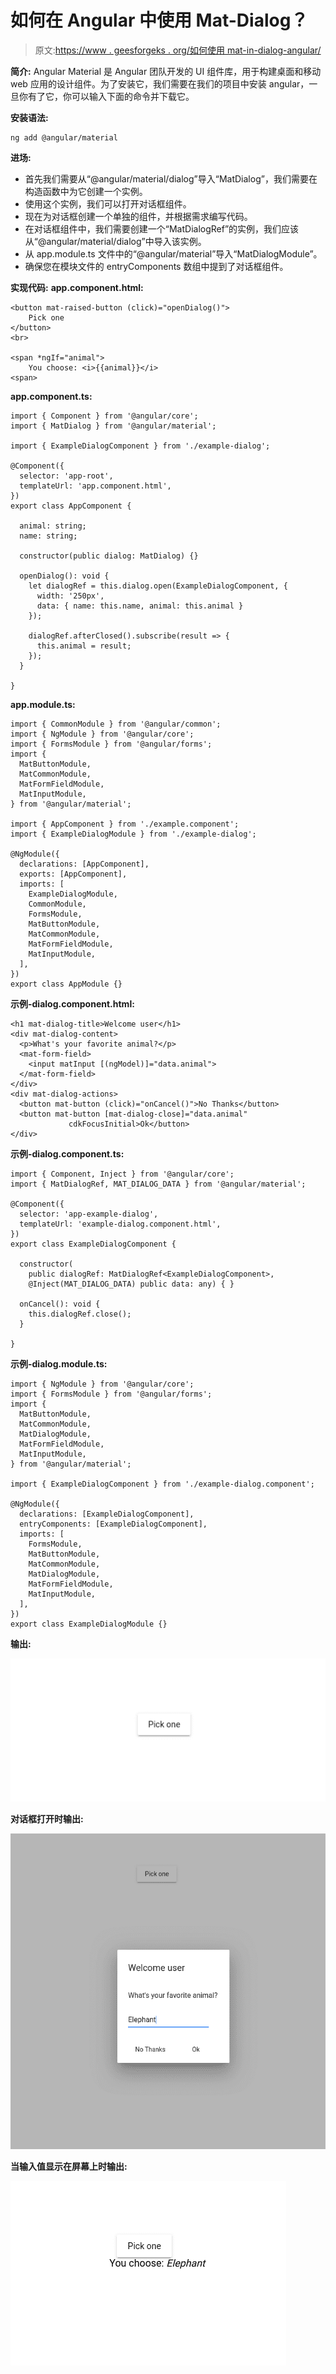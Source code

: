 # 如何在 Angular 中使用 Mat-Dialog？

> 原文:[https://www . geesforgeks . org/如何使用 mat-in-dialog-angular/](https://www.geeksforgeeks.org/how-to-use-mat-dialog-in-angular/)

**简介:**
Angular Material 是 Angular 团队开发的 UI 组件库，用于构建桌面和移动 web 应用的设计组件。为了安装它，我们需要在我们的项目中安装 angular，一旦你有了它，你可以输入下面的命令并下载它。

**安装语法:**

```
ng add @angular/material
```

**进场:**

*   首先我们需要从“@angular/material/dialog”导入“MatDialog”，我们需要在构造函数中为它创建一个实例。
*   使用这个实例，我们可以打开对话框组件。
*   现在为对话框创建一个单独的组件，并根据需求编写代码。
*   在对话框组件中，我们需要创建一个“MatDialogRef”的实例，我们应该从“@angular/material/dialog”中导入该实例。
*   从 app.module.ts 文件中的“@angular/material”导入“MatDialogModule”。
*   确保您在模块文件的 entryComponents 数组中提到了对话框组件。

**实现代码:** **app.component.html:**

```
<button mat-raised-button (click)="openDialog()">
    Pick one
</button>
<br>

<span *ngIf="animal">
    You choose: <i>{{animal}}</i>
<span>
```

**app.component.ts:**

```
import { Component } from '@angular/core';
import { MatDialog } from '@angular/material';

import { ExampleDialogComponent } from './example-dialog';

@Component({
  selector: 'app-root',
  templateUrl: 'app.component.html',
})
export class AppComponent {

  animal: string;
  name: string;

  constructor(public dialog: MatDialog) {}

  openDialog(): void {
    let dialogRef = this.dialog.open(ExampleDialogComponent, {
      width: '250px',
      data: { name: this.name, animal: this.animal }
    });

    dialogRef.afterClosed().subscribe(result => {
      this.animal = result;
    });
  }

}
```

**app.module.ts:**

```
import { CommonModule } from '@angular/common';
import { NgModule } from '@angular/core';
import { FormsModule } from '@angular/forms';
import {
  MatButtonModule,
  MatCommonModule,
  MatFormFieldModule,
  MatInputModule,
} from '@angular/material';

import { AppComponent } from './example.component';
import { ExampleDialogModule } from './example-dialog';

@NgModule({
  declarations: [AppComponent],
  exports: [AppComponent],
  imports: [
    ExampleDialogModule,
    CommonModule,
    FormsModule,
    MatButtonModule,
    MatCommonModule,
    MatFormFieldModule,
    MatInputModule,
  ],
})
export class AppModule {}
```

**示例-dialog.component.html:**

```
<h1 mat-dialog-title>Welcome user</h1>
<div mat-dialog-content>
  <p>What's your favorite animal?</p>
  <mat-form-field>
    <input matInput [(ngModel)]="data.animal">
  </mat-form-field>
</div>
<div mat-dialog-actions>
  <button mat-button (click)="onCancel()">No Thanks</button>
  <button mat-button [mat-dialog-close]="data.animal" 
             cdkFocusInitial>Ok</button>
</div>
```

**示例-dialog.component.ts:**

```
import { Component, Inject } from '@angular/core';
import { MatDialogRef, MAT_DIALOG_DATA } from '@angular/material';

@Component({
  selector: 'app-example-dialog',
  templateUrl: 'example-dialog.component.html',
})
export class ExampleDialogComponent {

  constructor(
    public dialogRef: MatDialogRef<ExampleDialogComponent>,
    @Inject(MAT_DIALOG_DATA) public data: any) { }

  onCancel(): void {
    this.dialogRef.close();
  }

}
```

**示例-dialog.module.ts:**

```
import { NgModule } from '@angular/core';
import { FormsModule } from '@angular/forms';
import {
  MatButtonModule,
  MatCommonModule,
  MatDialogModule,
  MatFormFieldModule,
  MatInputModule,
} from '@angular/material';

import { ExampleDialogComponent } from './example-dialog.component';

@NgModule({
  declarations: [ExampleDialogComponent],
  entryComponents: [ExampleDialogComponent],
  imports: [
    FormsModule,
    MatButtonModule,
    MatCommonModule,
    MatDialogModule,
    MatFormFieldModule,
    MatInputModule,
  ],
})
export class ExampleDialogModule {}
```

**输出:**

![](img/56039cd52d799dc15ca5f3403124418a.png)

**对话框打开时输出:**

![](img/3c69cf679321f7b8fbe18bab2663d33c.png)

**当输入值显示在屏幕上时输出:**

![](img/f62b0dcbd781a8e9be5f26ea3df14354.png)